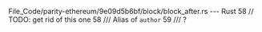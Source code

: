 File_Code/parity-ethereum/9e09d5b6bf/block/block_after.rs --- Rust
58         // TODO: get rid of this one                                                                                                                      58         /// Alias of `author`
59         /// ?                                                                                                                                                

